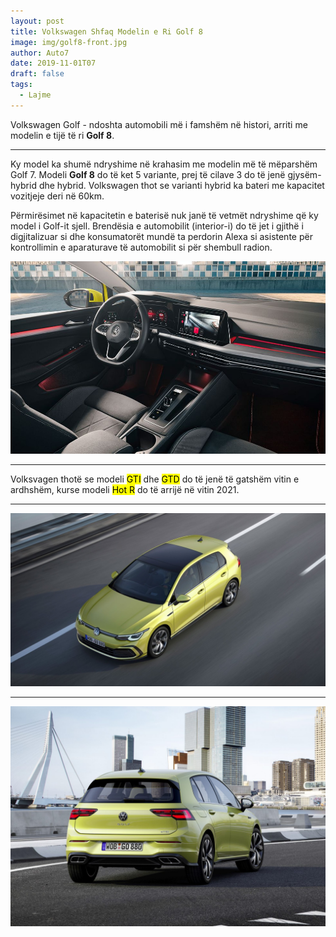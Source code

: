 ```yaml
---
layout: post
title: Volkswagen Shfaq Modelin e Ri Golf 8
image: img/golf8-front.jpg
author: Auto7
date: 2019-11-01T07
draft: false
tags: 
  - Lajme
---
```


Volkswagen Golf - ndoshta automobili më i famshëm në histori, arriti me modelin e tijë të ri **Golf 8**.

---

Ky model ka shumë ndryshime në krahasim me modelin më të mëparshëm Golf 7. Modeli **Golf 8** do të ket 5 variante, prej të cilave 3 do të jenë gjysëm-hybrid dhe hybrid. Volkswagen thot se varianti hybrid ka bateri me kapacitet vozitjeje deri në 60km.

Përmirësimet në kapacitetin e baterisë nuk janë të vetmët ndryshime që ky model i Golf-it sjell. Brendësia e automobilit (interior-i) do të jet i gjithë i digjitalizuar si dhe konsumatorët mundë ta perdorin Alexa si asistente për kontrollimin e aparaturave të automobilit si për shembull radion.

![Test Image](img/golf8-interior.jpg)

---

Volksvagen thotë se modeli <mark>GTI</mark> dhe <mark>GTD</mark> do të jenë të gatshëm vitin e ardhshëm, kurse modeli <mark>Hot R</mark> do të arrijë në vitin 2021.

---

![Test Image](img/golf8-top.jpg)

---

![Test Image](img/golf8-back.jpg)

